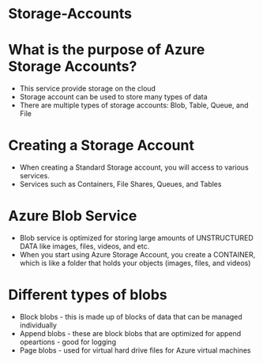 # Storage-Accounts

# What is the purpose of Azure Storage Accounts?
- This service provide storage on the cloud
- Storage account can be used to store many types of data
- There are multiple types of storage accounts: Blob, Table, Queue, and File

# Creating a Storage Account
- When creating a Standard Storage account, you will access to various services.
- Services such as Containers, File Shares, Queues, and Tables


# Azure Blob Service
- Blob service is optimized for storing large amounts of UNSTRUCTURED DATA like images, files, videos, and etc.
- When you start using Azure Storage Account, you create a CONTAINER, which is like a folder that holds your objects (images, files, and videos)


# Different types of blobs
- Block blobs - this is made up of blocks of data that can be managed individually
- Append blobs - these are block blobs that are optimized for append opeartions - good for logging
- Page blobs - used for virtual hard drive files for Azure virtual machines

